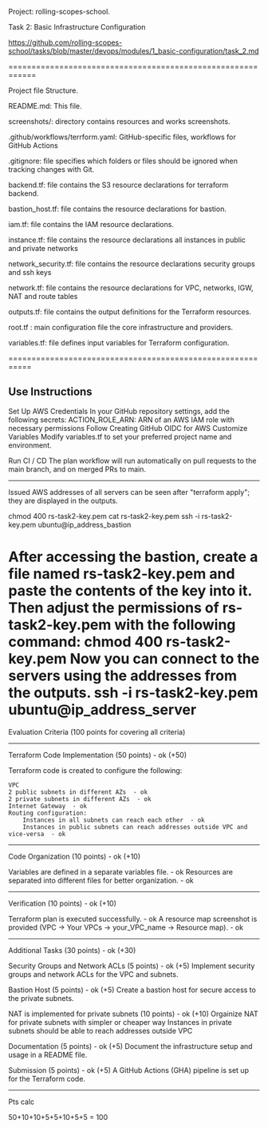 Project: rolling-scopes-school. 

Task 2: Basic Infrastructure Configuration

https://github.com/rolling-scopes-school/tasks/blob/master/devops/modules/1_basic-configuration/task_2.md

============================================================


Project file Structure.

README.md:    This file.

screenshots/: directory contains resources and works screenshots.

.github/workflows/terrform.yaml: GitHub-specific files,  workflows for GitHub Actions

.gitignore:   file specifies which folders or files should be ignored when tracking changes with Git.

backend.tf:   file contains the S3 resource declarations for terraform backend.

bastion_host.tf: file contains the resource declarations for bastion.

iam.tf:      file contains the IAM resource declarations.

instance.tf: file contains the resource declarations all instances in public and private networks

network_security.tf: file contains the resource declarations security groups and ssh keys

network.tf: file contains the resource declarations for VPC, networks, IGW, NAT and route tables

outputs.tf:  file contains the output definitions for the Terraform resources.

root.tf : main configuration file the core infrastructure and providers.

variables.tf: file defines input variables for Terraform configuration.


===========================================================

## Use Instructions

Set Up AWS Credentials In your GitHub repository settings, add the following secrets:
ACTION_ROLE_ARN: ARN of an AWS IAM role with necessary permissions Follow Creating GitHub OIDC for AWS
Customize Variables Modify variables.tf to set your preferred project name and environment. 

Run CI / CD The plan workflow will run automatically on pull requests to the main branch, and on merged PRs to main.

-------------------------------
Issued AWS addresses of all servers can be seen after "terraform apply"; they are displayed in the outputs.

chmod 400 rs-task2-key.pem
cat rs-task2-key.pem
ssh -i rs-task2-key.pem ubuntu@ip_address_bastion

After accessing the bastion, create a file named rs-task2-key.pem and paste the contents of the key into it. 
Then adjust the permissions of rs-task2-key.pem with the following command: chmod 400 rs-task2-key.pem 
Now you can connect to the servers using the addresses from the outputs.
ssh -i rs-task2-key.pem ubuntu@ip_address_server
===========================================================

Evaluation Criteria (100 points for covering all criteria)

------------------------------

Terraform Code Implementation (50 points) - ok (+50) 

Terraform code is created to configure the following:

    VPC
    2 public subnets in different AZs  - ok
    2 private subnets in different AZs  - ok
    Internet Gateway  - ok
    Routing configuration:
        Instances in all subnets can reach each other  - ok
        Instances in public subnets can reach addresses outside VPC and vice-versa  - ok

------------------------------

Code Organization (10 points) - ok (+10) 

Variables are defined in a separate variables file.   - ok
Resources are separated into different files for better organization.   - ok

------------------------------

Verification (10 points) - ok (+10) 

Terraform plan is executed successfully. - ok
A resource map screenshot is provided (VPC -> Your VPCs -> your_VPC_name -> Resource map). - ok

------------------------------

Additional Tasks (30 points) - ok (+30) 

Security Groups and Network ACLs (5 points) - ok (+5) 
    Implement security groups and network ACLs for the VPC and subnets.

Bastion Host (5 points) - ok (+5) 
    Create a bastion host for secure access to the private subnets.

NAT is implemented for private subnets (10 points) - ok (+10)
    Orgainize NAT for private subnets with simpler or cheaper way
    Instances in private subnets should be able to reach addresses outside VPC

Documentation (5 points) - ok (+5)
    Document the infrastructure setup and usage in a README file.

Submission (5 points) - ok (+5)
    A GitHub Actions (GHA) pipeline is set up for the Terraform code.

-----------------------------
Pts calc
 
 50+10+10+5+5+10+5+5 = 100

